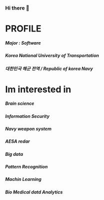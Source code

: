 ### Hi there 👋

<!--
**YangHamin/YangHamin** is a ✨ _special_ ✨ repository because its `README.md` (this file) appears on your GitHub profile.

Here are some ideas to get you started:

- 🔭 I’m currently working on ...
- 🌱 I’m currently learning ...
- 👯 I’m looking to collaborate on ...
- 🤔 I’m looking for help with ...
- 💬 Ask me about ...
- 📫 How to reach me: ...
- 😄 Pronouns: ...
- ⚡ Fun fact: ...
-->
PROFILE
=======
##### Major : Software
##### Korea National University of Transportation 
##### 대한민국 해군 전역 / Republic of korea Navy 

Im interested in 
====
##### Brain science
##### Information Security
##### Navy weapon system
##### AESA redar
##### Big data
##### Pattern Recognition
##### Machin Learning
##### Bio Medical datd Analytics
